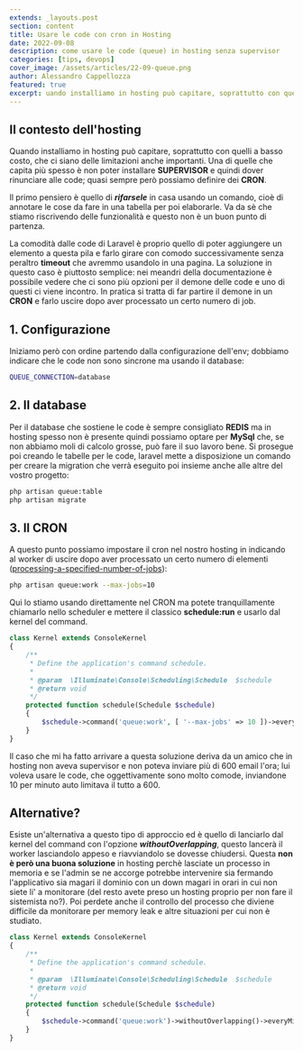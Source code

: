```yaml
---
extends: _layouts.post
section: content
title: Usare le code con cron in Hosting
date: 2022-09-08
description: come usare le code (queue) in hosting senza supervisor
categories: [tips, devops]
cover_image: /assets/articles/22-09-queue.png
author: Alessandro Cappellozza
featured: true
excerpt: uando installiamo in hosting può capitare, soprattutto con quelli a basso costo, che ci siano delle limitazioni anche importanti. Una di quelle che capita più spesso è non poter installare **SUPERVISOR** e quindi dover rinunciare alle code; quasi sempre però possiamo definire dei **CRON**.
---
```



## Il contesto dell'hosting
Quando installiamo in hosting può capitare, soprattutto con quelli a basso costo, che ci siano delle limitazioni anche importanti. Una di quelle che capita più spesso è non poter installare **SUPERVISOR** e quindi dover rinunciare alle code; quasi sempre però possiamo definire dei **CRON**. 

Il primo pensiero è quello di ***rifarsele*** in casa usando un comando, cioè di annotare le cose da fare in una tabella per poi elaborarle. Va da sè che stiamo riscrivendo delle funzionalità e questo non è un buon punto di partenza.

La comodità dalle code di Laravel è proprio quello di poter aggiungere un elemento a questa pila e farlo girare con comodo successivamente senza peraltro **timeout** che avremmo usandolo in una pagina. La soluzione in questo caso è piuttosto semplice: nei meandri della documentazione è possibile vedere che ci sono più opzioni per il demone delle code e uno di questi ci viene incontro. In pratica si tratta di far partire il demone in un **CRON** e farlo uscire dopo aver processato un certo numero di job.

## 1. Configurazione
Iniziamo però con ordine partendo dalla configurazione dell'env; dobbiamo indicare che le code non sono sincrone ma usando il database:

```bash
QUEUE_CONNECTION=database
```

## 2. Il database
Per il database che sostiene le code è sempre consigliato **REDIS** ma in hosting spesso non è presente quindi possiamo optare per **MySql** che, se non abbiamo moli di calcolo grosse, può fare il suo lavoro bene. Si prosegue poi creando le tabelle per le code, laravel mette a disposizione un comando per creare la migration che verrà eseguito poi insieme anche alle altre del vostro progetto:

```bash
php artisan queue:table
php artisan migrate
```

## 3. Il CRON
A questo punto possiamo impostare il cron nel nostro hosting in indicando al worker di uscire dopo aver processato un certo numero di elementi ([processing-a-specified-number-of-jobs](https://laravel.com/docs/9.x/queues#processing-a-specified-number-of-jobs)):

```bash
php artisan queue:work --max-jobs=10
```

Qui lo stiamo usando direttamente nel CRON ma potete tranquillamente chiamarlo nello scheduler e mettere il classico **schedule:run** e usarlo dal kernel del command.
```php
class Kernel extends ConsoleKernel
{
    /**
     * Define the application's command schedule.
     *
     * @param  \Illuminate\Console\Scheduling\Schedule  $schedule
     * @return void
     */
    protected function schedule(Schedule $schedule)
    {
        $schedule->command('queue:work', [ '--max-jobs' => 10 ])->everyMinute();
    }
}        
```
Il caso che mi ha fatto arrivare a questa soluzione deriva da un amico che in hosting non aveva supervisor e non poteva inviare più di 600 email l'ora; lui voleva usare le code, che oggettivamente sono molto comode, inviandone 10 per minuto auto limitava il tutto a 600.

## Alternative?
Esiste un'alternativa a questo tipo di approccio ed è quello di lanciarlo dal kernel del command con l'opzione ***withoutOverlapping***, questo lancerà il worker lasciandolo appeso e riavviandolo se dovesse chiudersi. Questa **non è però una buona soluzione** in hosting perchè lasciate un processo in memoria e se l'admin se ne accorge potrebbe intervenire sia fermando l'applicativo sia magari il dominio con un down magari in orari in cui non siete li' a monitorare (del resto avete preso un hosting proprio per non fare il sistemista no?). Poi perdete anche il controllo del processo che diviene difficile da monitorare per memory leak e altre situazioni per cui non è studiato.


```php
class Kernel extends ConsoleKernel
{
    /**
     * Define the application's command schedule.
     *
     * @param  \Illuminate\Console\Scheduling\Schedule  $schedule
     * @return void
     */
    protected function schedule(Schedule $schedule)
    {
        $schedule->command('queue:work')->withoutOverlapping()->everyMinute();
    }
}        
```